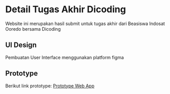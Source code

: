 # Detail Tugas Akhir Dicoding
Website ini merupakan hasil submit untuk tugas akhir dari Beasiswa Indosat Ooredo bersama Dicoding

## UI Design
Pembuatan User Interface menggunakan platform figma

## Prototype
Berikut link prototype: [Prototype Web App](https://www.figma.com/proto/giYQWIE3zF9vSXJ32iIVx4/Dicoding-Submit-Tugas-Projek-Akhir_Pemrograman-Web?node-id=18%3A3&scaling=min-zoom&page-id=18%3A2&starting-point-node-id=18%3A3)
